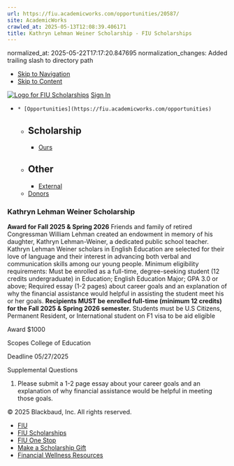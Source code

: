 ```yaml
---
url: https://fiu.academicworks.com/opportunities/20587/
site: AcademicWorks
crawled_at: 2025-05-13T12:08:39.406171
title: Kathryn Lehman Weiner Scholarship - FIU Scholarships
---
```

normalized_at: 2025-05-22T17:17:20.847695
normalization_changes: Added trailing slash to directory path

  * [Skip to Navigation](https://fiu.academicworks.com/opportunities/20587#navigation)
  * [Skip to Content](https://fiu.academicworks.com/opportunities/20587#main)

[![Logo for FIU Scholarships](https://s3.amazonaws.com/static.academicworks.com/clients/fiu/assets/images/logo.png)](http://fiu.academicworks.com) [Sign In](https://fiu.academicworks.com/users/sign_in)
  *     * [Opportunities](https://fiu.academicworks.com/opportunities)
      * ## Scholarship
        * [Ours](https://fiu.academicworks.com/opportunities)
      * ## Other
        * [External](https://fiu.academicworks.com/opportunities/external)
    * [Donors](https://fiu.academicworks.com/donors)


### Kathryn Lehman Weiner Scholarship
**Award for Fall 2025 & Spring 2026**
Friends and family of retired Congressman William Lehman created an endowment in memory of his daughter, Kathryn Lehman-Weiner, a dedicated public school teacher. Kathryn Lehman Weiner scholars in English Education are selected for their love of language and their interest in advancing both verbal and communication skills among our young people.
Minimum eligibility requirements:
Must be enrolled as a full-time, degree-seeking student (12 credits undergraduate) in Education; English Education Major; GPA 3.0 or above; Required essay (1-2 pages) about career goals and an explanation of why the financial assistance would helpful in assisting the student meet his or her goals.
**Recipients MUST be enrolled full-time (minimum 12 credits) for the Fall 2025 & Spring 2026 semester.**
Students must be U.S Citizens, Permanent Resident, or International student on F1 visa to be aid eligible 

Award
    $1000 

Scopes
    College of Education 

Deadline
    05/27/2025 

Supplemental Questions
    
  1. Please submit a 1-2 page essay about your career goals and an explanation of why financial assistance would be helpful in meeting those goals.


© 2025 Blackbaud, Inc. All rights reserved. 
  * [FIU ](http://fiu.edu/)
  * [FIU Scholarships](http://scholarships.fiu.edu)
  * [FIU One Stop](http://onestop.fiu.edu)
  * [Make a Scholarship Gift](https://give.fiu.edu/give-now/)
  * [Financial Wellness Resources](https://go.fiu.edu/iGrad)


